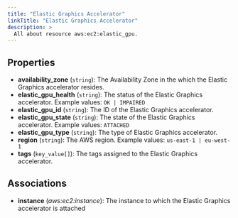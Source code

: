 ```yaml
---
title: "Elastic Graphics Accelerator"
linkTitle: "Elastic Graphics Accelerator"
description: >
  All about resource aws:ec2:elastic_gpu.
---
```



## Properties

* **availability_zone**
(`string`):
The Availability Zone in the which the Elastic Graphics accelerator resides.
* **elastic_gpu_health**
(`string`):
The status of the Elastic Graphics accelerator.
Example values: `OK | IMPAIRED`
* **elastic_gpu_id**
(`string`):
The ID of the Elastic Graphics accelerator.
* **elastic_gpu_state**
(`string`):
The state of the Elastic Graphics accelerator.
Example values: `ATTACHED`
* **elastic_gpu_type**
(`string`):
The type of Elastic Graphics accelerator.
* **region**
(`string`):
The AWS region.
Example values: `us-east-1 | eu-west-1`
* **tags**
(`key_value[]`):
The tags assigned to the Elastic Graphics accelerator.

## Associations

* **instance**
(*aws:ec2:instance*):
The instance to which the Elastic Graphics accelerator is attached
